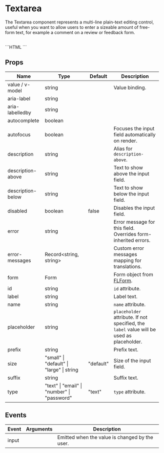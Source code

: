 # Textarea

The Textarea component represents a multi-line plain-text editing control, useful when you want to allow users to enter a sizeable amount of free-form text, for example a comment on a review or feedback form.

<br />

<FLTextarea v-model="feedback" label="Feedback?" />

<SourceCode>
```HTML
<FLTextarea v-model="feedback" label="Feedback?" />
```
</SourceCode>

## Props

<div class="props_table">

| Name                       | Type                                                                    | Default          | Description                                                                               |
| -------------------------- | ----------------------------------------------------------------------- | ---------------- | ----------------------------------------------------------------------------------------- |
| value / v-model<Required/> | <T>string</T>                                                           |                  | Value binding.                                                                            |
| aria-label                 | <T>string</T>                                                           |                  |                                                                                           |
| aria-labelledby            | <T>string</T>                                                           |                  |                                                                                           |
| autocomplete               | <T>boolean</T>                                                          |                  |                                                                                           |
| autofocus                  | <T>boolean</T>                                                          |                  | Focuses the input field automatically on render.                                          |
| description                | <T>string</T>                                                           |                  | Alias for `description-above`.                                                            |
| description-above          | <T>string</T>                                                           |                  | Text to show above the input field.                                                       |
| description-below          | <T>string</T>                                                           |                  | Text to show below the input field.                                                       |
| disabled                   | <T>boolean</T>                                                          | <T>false</T>     | Disables the input field.                                                                 |
| error                      | <T>string</T>                                                           |                  | Error message for this field. Overrides form-inherited errors.                            |
| error-messages             | <T>Record\<string, string></T>                                          |                  | Custom error messages mapping for translations.                                           |
| form                       | <T>Form</T>                                                             |                  | Form object from [FLForm](/components/form).                                              |
| id                         | <T>string</T>                                                           |                  | `id` attribute.                                                                           |
| label                      | <T>string</T>                                                           |                  | Label text.                                                                               |
| name                       | <T>string</T>                                                           |                  | `name` attribute.                                                                         |
| placeholder                | <T>string</T>                                                           |                  | `placeholder` attribute. If not specified, the `label` value will be used as placeholder. |
| prefix                     | <T>string</T>                                                           |                  | Prefix text.                                                                              |
| size                       | <D>"small"</D> \| <D>"default"</D> \| <D>"large"</D> \| <T>string</T>   | <D>"default"</D> | Size of the input field.                                                                  |
| suffix                     | <T>string</T>                                                           |                  | Suffix text.                                                                              |
| type                       | <D>"text"</D> \| <D>"email"</D> \| <D>"number"</D> \| <D>"password"</D> | <D>"text"</D>    | `type` attribute.                                                                         |

</div>

## Events

<div class="event_table">

| Event | Arguments                                                                                                                                                   | Description                                    |
| ----- | ----------------------------------------------------------------------------------------------------------------------------------------------------------- | ---------------------------------------------- |
| input | <Arg name="value" type="string" description="The value the input was changed to." /><Arg name="id" type="string" description="id property of the input." /> | Emitted when the value is changed by the user. |

</div>

<script lang="ts">
import { Component, Vue } from 'vue-property-decorator';

@Component({})
export default class extends Vue {
  feedback = '';
}
</script>
